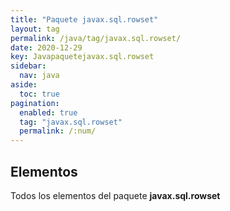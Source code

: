 ```yaml
---
title: "Paquete javax.sql.rowset"
layout: tag
permalink: /java/tag/javax.sql.rowset/
date: 2020-12-29
key: Javapaquetejavax.sql.rowset
sidebar: 
  nav: java
aside: 
  toc: true
pagination: 
  enabled: true
  tag: "javax.sql.rowset"
  permalink: /:num/
---
```


<h2>Elementos</h2>
Todos los elementos del paquete <strong>javax.sql.rowset</strong>
